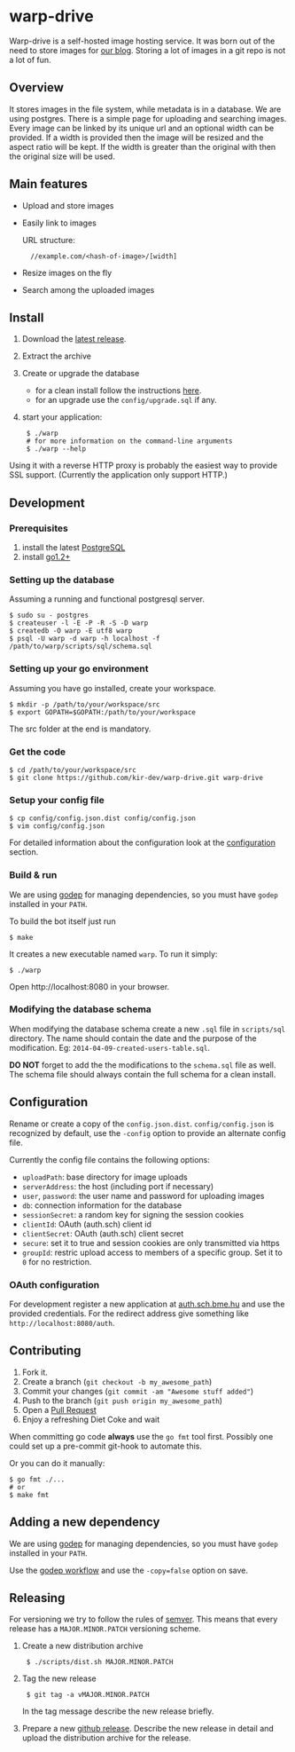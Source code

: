 # warp-drive

Warp-drive is a self-hosted image hosting service. It was born out of the need
to store images for [our blog](http://kir-dev.sch.bme.hu). Storing a lot of
images in a git repo is not a lot of fun.

## Overview

It stores images in the file system, while metadata is in a database. We are
using postgres. There is a simple page for uploading and searching images. Every
image can be linked by its unique url and an optional width can be provided. If
a width is provided then the image will be resized and the aspect ratio will be
kept. If the width is greater than the original with then the original size will
be used.

## Main features

* Upload and store images
* Easily link to images

    URL structure:

        //example.com/<hash-of-image>/[width]

* Resize images on the fly
* Search among the uploaded images

## Install

1. Download the [latest release](https://github.com/kir-dev/warp-drive/releases/latest).
2. Extract the archive
3. Create or upgrade the database
    * for a clean install follow the instructions [here](#setting-up-the-database).
    * for an upgrade use the `config/upgrade.sql` if any.
4. start your application:

        $ ./warp
        # for more information on the command-line arguments
        $ ./warp --help

Using it with a reverse HTTP proxy is probably the easiest way to provide SSL
support. (Currently the application only support HTTP.)

## Development

### Prerequisites

1. install the latest [PostgreSQL](http://www.postgresql.org/download/)
2. install [go1.2+](http://golang.org/doc/install#download)

### Setting up the database

Assuming a running and functional postgresql server.

    $ sudo su - postgres
    $ createuser -l -E -P -R -S -D warp
    $ createdb -O warp -E utf8 warp
    $ psql -U warp -d warp -h localhost -f /path/to/warp/scripts/sql/schema.sql

### Setting up your go environment

Assuming you have go installed, create your workspace.

    $ mkdir -p /path/to/your/workspace/src
    $ export GOPATH=$GOPATH:/path/to/your/workspace

The src folder at the end is mandatory.

### Get the code

    $ cd /path/to/your/workspace/src
    $ git clone https://github.com/kir-dev/warp-drive.git warp-drive

### Setup your config file

    $ cp config/config.json.dist config/config.json
    $ vim config/config.json

For detailed information about the configuration look at the
[configuration](#configuration) section.

### Build & run

We are using [godep](https://github.com/tools/godep) for managing dependencies,
so you must have `godep` installed in your `PATH`.

To build the bot itself just run

    $ make

It creates a new executable named `warp`. To run it simply:

    $ ./warp

Open http://localhost:8080 in your browser.

### Modifying the database schema

When modifying the database schema create a new `.sql` file in `scripts/sql`
directory. The name should contain the date and the purpose of the modification.
Eg: `2014-04-09-created-users-table.sql`.

**DO NOT** forget to add the the modifications to the `schema.sql` file as well.
The schema file should always contain the full schema for a clean install.

## Configuration

Rename or create a copy of the `config.json.dist`. `config/config.json` is
recognized by default, use the `-config` option to provide an alternate config
file.

Currently the config file contains the following options:

* `uploadPath`: base directory for image uploads
* `serverAddress`: the host (including port if necessary)
* `user`, `password`: the user name and password for uploading images
* `db`: connection information for the database
* `sessionSecret`: a random key for signing the session cookies
* `clientId`: OAuth (auth.sch) client id
* `clientSecret`: OAuth (auth.sch) client secret
* `secure`: set it to true and session cookies are only transmitted via https
* `groupId`: restric upload access to members of a specific group. Set it to `0` for no restriction.

### OAuth configuration

For development register a new application at [auth.sch.bme.hu][3] and use the provided
credentials. For the redirect address give something like `http://localhost:8080/auth`.

## Contributing

1. Fork it.
2. Create a branch (`git checkout -b my_awesome_path`)
3. Commit your changes (`git commit -am "Awesome stuff added"`)
4. Push to the branch (`git push origin my_awesome_path`)
5. Open a [Pull Request][1]
6. Enjoy a refreshing Diet Coke and wait

When committing go code **always** use the `go fmt` tool first. Possibly one could
set up a pre-commit git-hook to automate this.

Or you can do it manually:

    $ go fmt ./...
    # or
    $ make fmt

## Adding a new dependency

We are using [godep](https://github.com/tools/godep) for managing dependencies,
so you must have `godep` installed in your `PATH`.

Use the [godep workflow](https://github.com/tools/godep#add-or-update-a-dependency)
and use the `-copy=false` option on save.

## Releasing

For versioning we try to follow the rules of [semver](http://semver.org/). This
means that every release has a `MAJOR.MINOR.PATCH` versioning scheme.

1. Create a new distribution archive

        $ ./scripts/dist.sh MAJOR.MINOR.PATCH

2. Tag the new release

        $ git tag -a vMAJOR.MINOR.PATCH

    In the tag message describe the new release briefly.

3. Prepare a new [github release][2]. Describe the new release in detail and
upload the distribution archive for the release.

[1]: https://github.com/kir-dev/warp-drive/pulls
[2]: https://github.com/blog/1547-release-your-software
[3]: https://auth.sch.bme.hu/console/index
